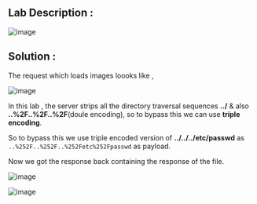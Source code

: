## Lab Description :

![image](https://user-images.githubusercontent.com/67383098/235583370-5a684593-c018-4625-bb50-f1aaa0f38e45.png)


## Solution :

The request which loads images loooks like ,

![image](https://user-images.githubusercontent.com/67383098/235583693-1bb5be26-ea94-439a-aac9-a36a6907f28f.png)

In this lab , the server strips all the directory traversal sequences **../** & also **..%2F..%2F..%2F**(doule encoding), so to bypass this we can use **triple encoding**.


So to bypass this we use triple encoded version of **../../../etc/passwd** as `..%252F..%252F..%252Fetc%252Fpasswd` as payload.

Now we got the response back containing the response of the file.

![image](https://user-images.githubusercontent.com/67383098/235585322-60ce1b39-c8d7-4e4b-93d1-6c540d1d654c.png)

![image](https://user-images.githubusercontent.com/67383098/235585698-3e35e55b-e837-4386-a640-ba77accb596c.png)
